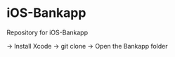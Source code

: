 # iOS-Bankapp
Repository for iOS-Bankapp

-> Install Xcode
-> git clone
-> Open the Bankapp folder

